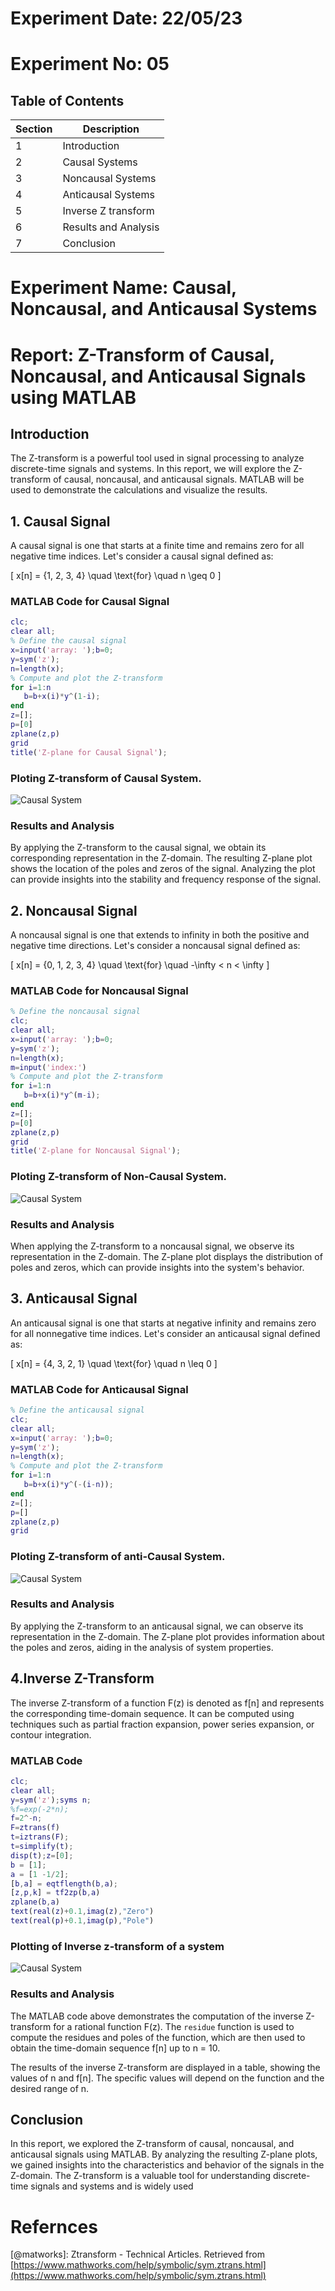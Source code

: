# Experiment Date: 22/05/23
# Experiment No: 05
## Table of Contents
| Section | Description                   |
| ------- | ----------------------------- |
| 1       | Introduction                  |
| 2       | Causal Systems                |
| 3       | Noncausal Systems             |
| 4       | Anticausal Systems            |
| 5       | Inverse Z transform           |
| 6       | Results and Analysis          |
| 7       | Conclusion                    |
# Experiment Name: Causal, Noncausal, and Anticausal Systems

# Report: Z-Transform of Causal, Noncausal, and Anticausal Signals using MATLAB

## Introduction
The Z-transform is a powerful tool used in signal processing to analyze discrete-time signals and systems. In this report, we will explore the Z-transform of causal, noncausal, and anticausal signals. MATLAB will be used to demonstrate the calculations and visualize the results.

## 1. Causal Signal
A causal signal is one that starts at a finite time and remains zero for all negative time indices. Let's consider a causal signal defined as:

\[ x[n] = \{1, 2, 3, 4\} \quad \text{for} \quad n \geq 0 \]

### MATLAB Code for Causal Signal
```matlab
clc;
clear all;
% Define the causal signal
x=input('array: ');b=0;
y=sym('z');
n=length(x);
% Compute and plot the Z-transform
for i=1:n
   b=b+x(i)*y^(1-i);     
end
z=[];
p=[0]
zplane(z,p)
grid
title('Z-plane for Causal Signal');
```
### Ploting Z-transform of Causal System.
![Causal System](output/causal.png)
### Results and Analysis
By applying the Z-transform to the causal signal, we obtain its corresponding representation in the Z-domain. The resulting Z-plane plot shows the location of the poles and zeros of the signal. Analyzing the plot can provide insights into the stability and frequency response of the signal.

## 2. Noncausal Signal
A noncausal signal is one that extends to infinity in both the positive and negative time directions. Let's consider a noncausal signal defined as:

\[ x[n] = \{0, 1, 2, 3, 4\} \quad \text{for} \quad -\infty < n < \infty \]

### MATLAB Code for Noncausal Signal
```matlab
% Define the noncausal signal
clc;
clear all;
x=input('array: ');b=0;
y=sym('z');
n=length(x);
m=input('index:')
% Compute and plot the Z-transform
for i=1:n
   b=b+x(i)*y^(m-i);     
end
z=[];
p=[0]
zplane(z,p)
grid
title('Z-plane for Noncausal Signal');
```
### Ploting Z-transform of Non-Causal System.
![Causal System](output/noncausal.png)
### Results and Analysis
When applying the Z-transform to a noncausal signal, we observe its representation in the Z-domain. The Z-plane plot displays the distribution of poles and zeros, which can provide insights into the system's behavior.

## 3. Anticausal Signal
An anticausal signal is one that starts at negative infinity and remains zero for all nonnegative time indices. Let's consider an anticausal signal defined as:

\[ x[n] = \{4, 3, 2, 1\} \quad \text{for} \quad n \leq 0 \]

### MATLAB Code for Anticausal Signal
```matlab
% Define the anticausal signal
clc;
clear all;
x=input('array: ');b=0;
y=sym('z');
n=length(x);
% Compute and plot the Z-transform
for i=1:n
   b=b+x(i)*y^(-(i-n));   
end
z=[];
p=[]
zplane(z,p)
grid
```
### Ploting Z-transform of anti-Causal System.
![Causal System](output/anticausal.png)
### Results and Analysis
By applying the Z-transform to an anticausal signal, we can observe its representation in the Z-domain. The Z-plane plot provides information about the poles and zeros, aiding in the analysis of system properties.
## 4.Inverse Z-Transform
The inverse Z-transform of a function F(z) is denoted as f[n] and represents the corresponding time-domain sequence. It can be computed using techniques such as partial fraction expansion, power series expansion, or contour integration.
### MATLAB Code
```matlab
clc;
clear all;
y=sym('z');syms n;
%f=exp(-2*n);
f=2^-n;
F=ztrans(f)
t=iztrans(F);
t=simplify(t);
disp(t);z=[0];
b = [1];
a = [1 -1/2];
[b,a] = eqtflength(b,a);
[z,p,k] = tf2zp(b,a)
zplane(b,a)
text(real(z)+0.1,imag(z),"Zero")
text(real(p)+0.1,imag(p),"Pole")
```
### Plotting of Inverse z-transform of a system
![Causal System](output/inverse.png)
###  Results and Analysis
The MATLAB code above demonstrates the computation of the inverse Z-transform for a rational function F(z). The `residue` function is used to compute the residues and poles of the function, which are then used to obtain the time-domain sequence f[n] up to n = 10.

The results of the inverse Z-transform are displayed in a table, showing the values of n and f[n]. The specific values will depend on the function and the desired range of n.

## Conclusion
In this report, we explored the Z-transform of causal, noncausal, and anticausal signals using MATLAB. By analyzing the resulting Z-plane plots, we gained insights into the characteristics and behavior of the signals in the Z-domain. The Z-transform is a valuable tool for understanding discrete-time signals and systems and is widely used
# Refernces
[@matworks]: Ztransform - Technical Articles. Retrieved from [https://www.mathworks.com/help/symbolic/sym.ztrans.html](https://www.mathworks.com/help/symbolic/sym.ztrans.html)


